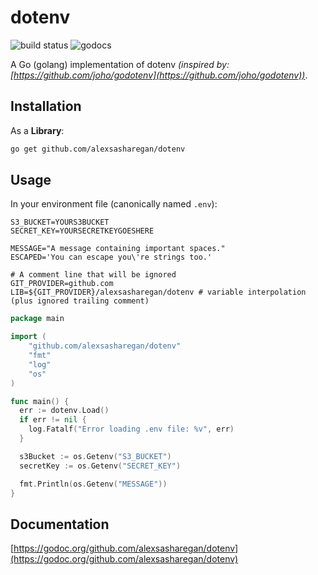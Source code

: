 # dotenv

![build status](https://travis-ci.org/alexsasharegan/dotenv.svg?branch=master)
![godocs](https://godoc.org/github.com/alexsasharegan/dotenv?status.svg)

A Go (golang) implementation of dotenv _(inspired by: [https://github.com/joho/godotenv](https://github.com/joho/godotenv))_.

## Installation

As a **Library**:

```sh
go get github.com/alexsasharegan/dotenv
```

## Usage

In your environment file (canonically named `.env`):

```environ
S3_BUCKET=YOURS3BUCKET
SECRET_KEY=YOURSECRETKEYGOESHERE

MESSAGE="A message containing important spaces."
ESCAPED='You can escape you\'re strings too.'

# A comment line that will be ignored
GIT_PROVIDER=github.com
LIB=${GIT_PROVIDER}/alexsasharegan/dotenv # variable interpolation (plus ignored trailing comment)
```

```go
package main

import (
    "github.com/alexsasharegan/dotenv"
    "fmt"
    "log"
    "os"
)

func main() {
  err := dotenv.Load()
  if err != nil {
    log.Fatalf("Error loading .env file: %v", err)
  }

  s3Bucket := os.Getenv("S3_BUCKET")
  secretKey := os.Getenv("SECRET_KEY")

  fmt.Println(os.Getenv("MESSAGE"))
}
```

## Documentation

[https://godoc.org/github.com/alexsasharegan/dotenv](https://godoc.org/github.com/alexsasharegan/dotenv)
